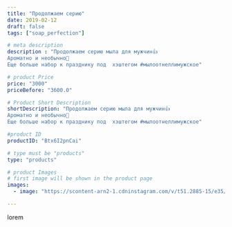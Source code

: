 ```yaml
---
title: "Продолжаем серию"
date: 2019-02-12
draft: false
tags: ["soap_perfection"]

# meta description
description : "Продолжаем серию мыла для мужчин👍
Ароматно и необычно🎁
Еще больше набор к празднику под  хэштегом #мылоотнеллимужское"

# product Price
price: "3000"
priceBefore: "3600.0"

# Product Short Description
shortDescription: "Продолжаем серию мыла для мужчин👍
Ароматно и необычно🎁
Еще больше набор к празднику под  хэштегом #мылоотнеллимужское"

#product ID
productID: "Btx6I2pnCai"

# type must be "products"
type: "products"

# product Images
# first image will be shown in the product page
images:
  - image: "https://scontent-arn2-1.cdninstagram.com/v/t51.2885-15/e35/51287973_2052146851744863_1422223941844291533_n.jpg?se=7&tp=1&_nc_ht=scontent-arn2-1.cdninstagram.com&_nc_cat=103&_nc_ohc=TH3U-wv-Vu4AX_UdDy-&ccb=7-4&oh=930c58bd3b5547eced974375292a9d36&oe=6082246A&ig_cache_key=MTk3NzYxNzQwNjUyNTk3NDE3OA%3D%3D.2-ccb7-4"

---
```

lorem
